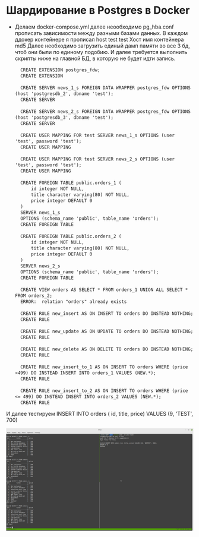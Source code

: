 # Шардирование в Postgres в Docker

- Делаем docker-compose.yml
далее неообходимо pg_hba.conf  прописать зависимости между разными базами данных. В каждом ддокер контейнере я прописал
host test test Хост имя контейнера md5
Далее необходимо загрузить единый дамп памяти во все 3 бд, чтоб они были по единому подобию.
И далее требуется выполнить скрипты ниже на главной БД, в которую не будет идти запись. 

        CREATE EXTENSION postgres_fdw;
        CREATE EXTENSION

        CREATE SERVER news_1_s FOREIGN DATA WRAPPER postgres_fdw OPTIONS (host 'postgresdb_2', dbname 'test');
        CREATE SERVER

        CREATE SERVER news_2_s FOREIGN DATA WRAPPER postgres_fdw OPTIONS (host 'postgresdb_3', dbname 'test');
        CREATE SERVER

        CREATE USER MAPPING FOR test SERVER news_1_s OPTIONS (user 'test', password 'test');
        CREATE USER MAPPING

        CREATE USER MAPPING FOR test SERVER news_2_s OPTIONS (user 'test', password 'test');
        CREATE USER MAPPING

        CREATE FOREIGN TABLE public.orders_1 (
            id integer NOT NULL,
            title character varying(80) NOT NULL,
            price integer DEFAULT 0
        )
        SERVER news_1_s
        OPTIONS (schema_name 'public', table_name 'orders');
        CREATE FOREIGN TABLE

        CREATE FOREIGN TABLE public.orders_2 (
            id integer NOT NULL,
            title character varying(80) NOT NULL,
            price integer DEFAULT 0
        )
        SERVER news_2_s
        OPTIONS (schema_name 'public', table_name 'orders');
        CREATE FOREIGN TABLE

        CREATE VIEW orders AS SELECT * FROM orders_1 UNION ALL SELECT * FROM orders_2;
        ERROR:  relation "orders" already exists

        CREATE RULE new_insert AS ON INSERT TO orders DO INSTEAD NOTHING;
        CREATE RULE

        CREATE RULE new_update AS ON UPDATE TO orders DO INSTEAD NOTHING;
        CREATE RULE

        CREATE RULE new_delete AS ON DELETE TO orders DO INSTEAD NOTHING;
        CREATE RULE

        CREATE RULE new_insert_to_1 AS ON INSERT TO orders WHERE (price >499) DO INSTEAD INSERT INTO orders_1 VALUES (NEW.*);
        CREATE RULE

        CREATE RULE new_insert_to_2 AS ON INSERT TO orders WHERE (price <= 499) DO INSTEAD INSERT INTO orders_2 VALUES (NEW.*);
        CREATE RULE
И далее тестируем
        INSERT INTO orders ( id, title, price) VALUES (9, 'TEST', 700)

![Screenshot](rezultat/rezultat)